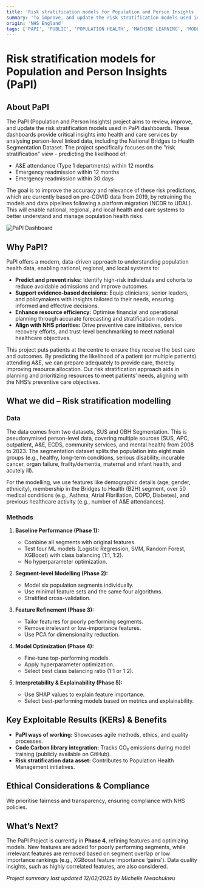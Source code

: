 ```yaml
---
title: 'Risk stratification models for Population and Person Insights (PaPI)'
summary: 'To improve, and update the risk stratification models used in the Population and Person Insight (PaPI) dashboards.'
origin: 'NHS England'
tags: ['PAPI', 'PUBLIC', 'POPULATION HEALTH', 'MACHINE LEARNING', 'MODELLING', 'STRUCTURED', 'PYTHON']
---
```

# Risk stratification models for Population and Person Insights (PaPI)

## About PaPI

The PaPI (Population and Person Insights) project aims to review, improve, and update the risk stratification models used in PaPI dashboards. These dashboards provide critical insights into health and care services by analysing person-level linked data, including the National Bridges to Health Segmentation Dataset. The project specifically focuses on the "risk stratification" view - predicting the likelihood of:

- A&E attendance (Type 1 departments) within 12 months
- Emergency readmission within 12 months
- Emergency readmission within 30 days

The goal is to improve the accuracy and relevance of these risk predictions, which are currently based on pre-COVID data from 2019, by retraining the models and data pipelines following a platform migration (NCDR to UDAL). This will enable national, regional, and local health and care systems to better understand and manage population health risks.

![PaPI Dashboard](figure1.png)

## Why PaPI?

PaPI offers a modern, data-driven approach to understanding population health data, enabling national, regional, and local systems to:

- **Predict and prevent risks:** Identify high-risk individuals and cohorts to reduce avoidable admissions and improve outcomes.
- **Support evidence-based decisions:** Equip clinicians, senior leaders, and policymakers with insights tailored to their needs, ensuring informed and effective decisions.
- **Enhance resource efficiency:** Optimise financial and operational planning through accurate forecasting and stratification models.
- **Align with NHS priorities:** Drive preventive care initiatives, service recovery efforts, and trust-level benchmarking to meet national healthcare objectives.

This project puts patients at the centre to ensure they receive the best care and outcomes. By predicting the likelihood of a patient (or multiple patients) attending A&E, we can prepare adequately to provide care, thereby improving resource allocation. Our risk stratification approach aids in planning and prioritizing resources to meet patients’ needs, aligning with the NHS’s preventive care objectives.

## What we did – Risk stratification modelling

### Data

The data comes from two datasets, SUS and OBH Segmentation. This is pseudonymised person-level data, covering multiple sources (SUS, APC, outpatient, A&E, ECDS, community services, and mental health) from 2008 to 2023. The segmentation dataset splits the population into eight main groups (e.g., healthy, long-term conditions, serious disability, incurable cancer, organ failure, frailty/dementia, maternal and infant health, and acutely ill).

For the modelling, we use features like demographic details (age, gender, ethnicity), membership in the Bridges to Health (B2H) segment, over 50 medical conditions (e.g., Asthma, Atrial Fibrillation, COPD, Diabetes), and previous healthcare activity (e.g., number of A&E attendances).

### Methods

1. **Baseline Performance (Phase 1):**
   - Combine all segments with original features.
   - Test four ML models (Logistic Regression, SVM, Random Forest, XGBoost) with class balancing (1:1, 1:2).
   - No hyperparameter optimization.

2. **Segment-level Modelling (Phase 2):**
   - Model six population segments individually.
   - Use minimal feature sets and the same four algorithms.
   - Stratified cross-validation.

3. **Feature Refinement (Phase 3):**
   - Tailor features for poorly performing segments.
   - Remove irrelevant or low-importance features.
   - Use PCA for dimensionality reduction.

4. **Model Optimization (Phase 4):**
   - Fine-tune top-performing models.
   - Apply hyperparameter optimization.
   - Select best class balancing ratio (1:1 or 1:2).

5. **Interpretability & Explainability (Phase 5):**
   - Use SHAP values to explain feature importance.
   - Select best-performing models based on metrics and explainability.

## Key Exploitable Results (KERs) & Benefits

- **PaPI ways of working:** Showcases agile methods, ethics, and quality processes.
- **Code Carbon library integration:** Tracks CO₂ emissions during model training (publicly available on GitHub).
- **Risk stratification data asset:** Contributes to Population Health Management initiatives.

## Ethical Considerations & Compliance

We prioritise fairness and transparency, ensuring compliance with NHS policies.

## What’s Next?

The PaPI Project is currently in **Phase 4**, refining features and optimizing models. New features are added for poorly performing segments, while irrelevant features are removed based on segment overlap or low importance rankings (e.g., XGBoost feature importance ‘gains’). Data quality insights, such as highly correlated features, are also considered.

_Project summary last updated 12/02/2025 by Michelle Nwachukwu_ 

#
